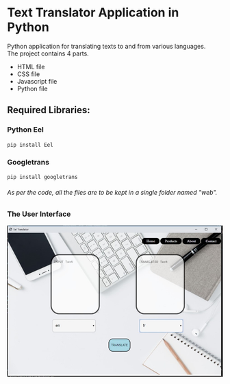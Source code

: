 # Text Translator Application in Python
Python application for translating texts to and from various languages. <br/>
The project contains 4 parts. <br/>
- HTML file 
- CSS file 
- Javascript file 
- Python file 

## Required Libraries:
### Python Eel 
```
pip install Eel
``` 
### Googletrans 
```
pip install googletrans
```

###### As per the code, all the files are to be kept in a single folder named "web".  

### The User Interface 
![UI picture](/examplepic.jpeg)
